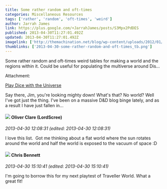 ```yaml
---
title: Some rather random and oft-times
categories: Miscellaneous Resources
tags: ['rather', 'random', 'oft-times', 'weird']
author: Jarrah James
link: https://plus.google.com/+JarrahJames/posts/S3Mpx2PdDES
published: 2013-04-30T11:27:01.492Z
updated: 2013-04-30T11:27:01.492Z
imagelink: ['http://themachination.net/blog/wp-content/uploads/2012/01/MachinationHead3.png']
thumblinks: ['2013-04-30-some-rather-random-and-oft-times_tb.png']
---
```


Some rather random and oft-times weird tables for making a world and the regions within it. Could be useful for populating the multiverse around Dis... 


Attachment:

<a href='http://themachination.net/blog/fantasy-world-generation-table/#more-939'>Play Dice with the Universe</a>


Say there, Jim, you're looking mighty down! What's that? No world? Well I've got just the thing. I've been on a massive D&D blog binge lately, and as a result I have just fallen in...
<div id='comment z12hyn3zvpb2xhqop04cedbgww2qjhtjvys0k'>
  <h4><img src='{{site.baseurl}}//images/avatars/105470470385076100310_photo.jpg'> Oliver Clare (LordScree)</h4>
      <p><cite>2013-04-30 12:08:31 (edited: 2013-04-30 12:08:31)</cite></p>
        <p>I love this list.  Got me thinking about a flat world where the sun rotates around the world and half the world is exposed to the vacuum of space :D</p>
</div>
        

<div id='comment z12hyn3zvpb2xhqop04cedbgww2qjhtjvys0k'>
  <h4><img src='{{site.baseurl}}//images/avatars/118281161314909153080_photo.jpg'> Chris Bennett</h4>
      <p><cite>2013-04-30 15:10:41 (edited: 2013-04-30 15:10:41)</cite></p>
        <p>I&#39;m going to borrow this for my next playtest of Traveller World. What a great fit!</p>
</div>
        